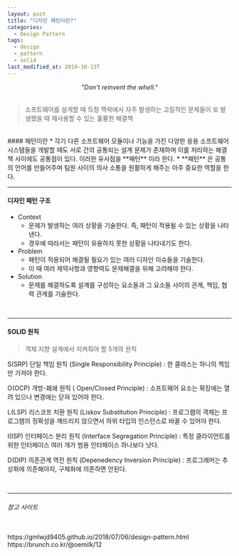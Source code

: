 ```yaml
---
layout: post
title: "디자인 패턴이란?"
categories:
  - Design Pattern
tags:
  - design
  - pattern
  - solid
last_modified_at: 2019-10-13T
---
```

*<center> "Don't reinvent the whell." </center>*
<br>
> 소프트웨어를 설게할 때 득정 맥락에서 자주 발생하는 고질적인 문제들이 또 발생했을 때 재사용할 수 있는 훌륭한 해결책

<br>
#### 패턴이란
 * 각기 다른 소프트웨어 모듈이나 기능을 가진 다양한 응용 소프트웨어 시스템들을 개발할 때도 서로 간의 공통되는 설계 문제가 존재하며 이를 처리하는 해결책 사이에도 공통점이 있다. 이러한 유사점을 **패턴** 이라 한다.
 * **패턴** 은 공통의 언어를 만들어주며 팀원 사이의 의사 소통을 원활하게 해주는 아주 중요한 역할을 한다.

---

#### 디자인 패턴 구조
 * Context
   - 문제가 발생하는 여러 상황을 기술한다. 즉, 패턴이 적용될 수 있는 상황을 나타낸다.
   - 경우에 따라서는 패턴이 유용하지 못한 상황을 나타내기도 한다.
 * Problem
   - 패턴이 적용되어 해결될 필요가 있는 여러 디자인 이슈들을 기술한다.
   - 이 때 여러 제약사항과 영향력도 문제해결을 위해 고려해야 한다.
 * Solution
   - 문제를 해결하도록 설계를 구성하는 요소들과 그 요소들 사이의 관계, 책임, 협력 관계를 기술한다.
<br>

---

#### SOLID 원칙
 > 객체 지향 설계에서 지켜줘야 할 5개의 원칙

 S(SRP) 단일 책임 원칙 (Single Responsibility Principle)
 : 한 클래스는 하나의 책임만 가져야 한다.

 O(OCP) 개방-폐쇄 원칙 ( Open/Closed Principle)
 : 소프트웨어 요소는 확장에는 열려 있으나 변경에는 닫혀 있어야 한다.

 L(LSP) 리스코프 치환 원칙 (Liskov Substitution Principle)
 : 프로그램의 객체는 프로그램의 정확성을 깨뜨리지 않으면서 하위 타입의 인스턴스로 바꿀 수 있어야 한다.

 I(ISP) 인터페이스 분리 원칙 (Interface Segregation Principle)
 : 특정 클라이언트를 위한 인터페이스 여러 개가 범용 인터페이스 하나보다 낫다.

 D(DIP) 의존관계 역전 원칙 (Depenedency Inversion Principle)
 : 프로그래머는 추상화에 의존해야지, 구체화에 의존하면 안된다.


<br>

---

###### 참고 사이트

<br>
https://gmlwjd9405.github.io/2018/07/06/design-pattern.html

<br>
https://brunch.co.kr/@oemilk/12
